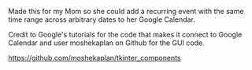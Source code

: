 Made this for my Mom so she could add a recurring event with the same time range across arbitrary dates to her Google Calendar.

Credit to Google's tutorials for the code that makes it connect to Google Calendar and user moshekaplan on Github for the GUI code.

https://github.com/moshekaplan/tkinter_components 
